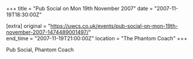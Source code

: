 +++
title = "Pub Social on Mon 19th November 2007"
date = "2007-11-19T18:30:00Z"

[extra]
original = "https://uwcs.co.uk/events/pub-social-on-mon-19th-november-2007-1474489001497/"    
end_time = "2007-11-19T21:00:00Z"
location = "The Phantom Coach"
+++

Pub Social, Phantom Coach

